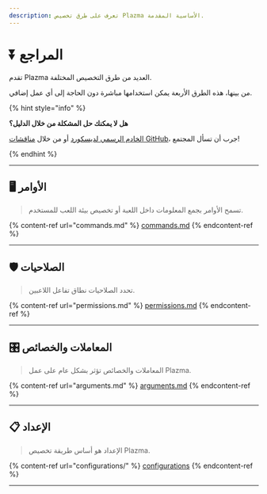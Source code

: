```yaml
---
description: تعرف على طرق تخصيص Plazma الأساسية المقدمة.
---
```


# ⏬ المراجع

تقدم Plazma العديد من طرق التخصيص المختلفة.

من بينها، هذه الطرق الأربعة يمكن استخدامها مباشرة دون الحاجة إلى أي عمل إضافي.

{% hint style="info" %}

**هل لا يمكنك حل المشكلة من خلال الدليل؟**

[الخادم الرسمي لديسكورد](https://discord.gg/MmfC52K8A8) أو من خلال [مناقشات GitHub](https://github.com/PlazmaMC/PlazmaBukkit/discussions)، جرب أن تسأل المجتمع!

{% endhint %}

***

## 🖥️ الأوامر <a href="#id-1" id="id-1"></a>

> تسمح الأوامر بجمع المعلومات داخل اللعبة أو تخصيص بيئة اللعب للمستخدم.

{% content-ref url="commands.md" %}
[commands.md](commands.md)
{% endcontent-ref %}

***

## 🛡️ الصلاحيات <a href="#id-2" id="id-2"></a>

> تحدد الصلاحيات نطاق تفاعل اللاعبين.

{% content-ref url="permissions.md" %}
[permissions.md](permissions.md)
{% endcontent-ref %}

***

## 🎛️ المعاملات والخصائص <a href="#id-3" id="id-3"></a>

> المعاملات والخصائص تؤثر بشكل عام على عمل Plazma.

{% content-ref url="arguments.md" %}
[arguments.md](arguments.md)
{% endcontent-ref %}

***

## 📋 الإعداد <a href="#id-4" id="id-4"></a>

> الإعداد هو أساس طريقة تخصيص Plazma.

{% content-ref url="configurations/" %}
[configurations](configurations/)
{% endcontent-ref %}

***
